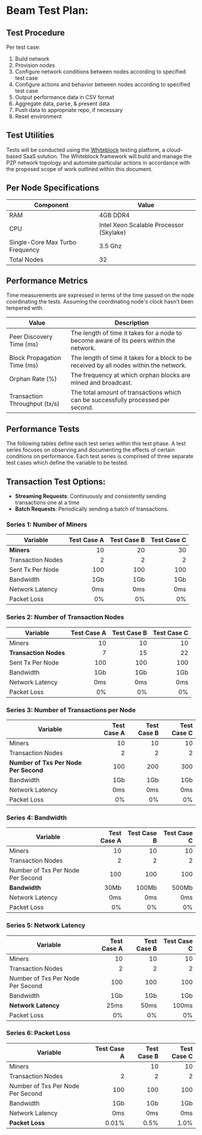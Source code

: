 # Beam Test Plan:  

## Test Procedure

Per test case:
1. Build network
2. Provision nodes
3. Configure network conditions between nodes according to specified test case
4. Configure actions and behavior between nodes according to specified test case
5. Output performance data in CSV format
6. Aggregate data, parse, & present data
8. Push data to appropriate repo, if necessary
9. Reset environment

## Test Utilities  

Tests will be conducted using the [Whiteblock](https://www.whiteblock.io) testing platform, a cloud-based SaaS solution. The Whiteblock framework will build and manage the P2P network topology and automate particular actions in accordance with the proposed scope of work outlined within this document. 

## Per Node Specifications

| Component   | Value                                          |
|-------------|------------------------------------------------|
| RAM         | 4GB DDR4                                       |
| CPU         | Intel Xeon Scalable Processor (Skylake)        |
| Single-Core Max Turbo Frequency  | 3.5 Ghz                   |
| Total Nodes | 32                                       |


## Performance Metrics

Time measurements are expressed in terms of the time passed on the node
coordinating the tests.  Assuming the coordinating node's clock hasn't been tempered with.

| Value			            | Description | 
| ------------------------- | -------- | 
| Peer Discovery Time	(ms)        | The length of time it takes for a node to become aware of its peers within the network. | 
| Block Propagation Time (ms)   | The length of time it takes for a block to be received by all nodes within the network. |
| Orphan Rate (%)	        | The frequency at which orphan blocks are mined and broadcast. |
| Transaction Throughput (tx/s)  | The total amount of transactions which can be successfully processed per second.  |


## Performance Tests

The following tables define each test series within this test phase. A test
series focuses on observing and documenting the effects of certain conditions
on performance. Each test series is comprised of three separate test cases
which define the variable to be tested. 



## Transaction Test Options: 
- __Streaming Requests__: Continuously and consistently sending transactions one at a time
- __Batch Requests__: Periodically sending a batch of transactions. 

### Series 1: Number of Miners

| Variable         | Test Case A | Test Case B | Test Case C |
|------------------|------------:|------------:|------------:|
| __Miners__           | 10          | 20          | 30          |
| Transaction Nodes| 2           | 2           | 2           |
| Sent Tx Per Node | 100         | 100         | 100         |
| Bandwidth        | 1Gb         | 1Gb         | 1Gb         |
| Network Latency  | 0ms         | 0ms         | 0ms         |
| Packet Loss      | 0%          | 0%          | 0%          |

### Series 2: Number of Transaction Nodes

| Variable         | Test Case A | Test Case B | Test Case C |
|------------------|------------:|------------:|------------:|
| Miners           | 10          | 10          | 10          |
| __Transaction Nodes__| 7           | 15           | 22           |
| Sent Tx Per Node | 100         | 100         | 100         |
| Bandwidth        | 1Gb         | 1Gb         | 1Gb         |
| Network Latency  | 0ms         | 0ms         | 0ms         |
| Packet Loss      | 0%          | 0%          | 0%          |


### Series 3: Number of Transactions per Node

| Variable        | Test Case A | Test Case B | Test Case C |
|-----------------|------------:|------------:|------------:|
| Miners      | 10         | 10         | 10         |
| Transaction Nodes    | 2         | 2         | 2        |
| __Number of Txs Per Node Per Second__ |  100  |  200  |   300     |
| Bandwidth       | 1Gb         | 1Gb         | 1Gb        |
| Network Latency | 0ms         | 0ms         | 0ms         |
| Packet Loss     | 0%          | 0%          | 0%          |


### Series 4: Bandwidth

| Variable        | Test Case A | Test Case B | Test Case C |
|-----------------|------------:|------------:|------------:|
| Miners     | 10         | 10         | 10         |
| Transaction Nodes    | 2         | 2         | 2        |
| Number of Txs Per Node Per Second|  100  |  100  |   100     |
| __Bandwidth__       | 30Mb        | 100Mb     | 500Mb        |
| Network Latency | 0ms         | 0ms         | 0ms         |
| Packet Loss     | 0%          | 0%          | 0%          |


### Series 5: Network Latency

| Variable        | Test Case A | Test Case B | Test Case C |
|-----------------|------------:|------------:|------------:|
| Miners      | 10         | 10         | 10         |
| Transaction Nodes    | 2         | 2         | 2        |
| Number of Txs Per Node Per Second|  100  |  100  |   100     |
| Bandwidth       | 1Gb        | 1Gb         | 1Gb        |
| __Network Latency__ | 25ms        | 50ms        | 100ms       |
| Packet Loss     | 0%          | 0%          | 0%          |


### Series 6: Packet Loss

| Variable        | Test Case A | Test Case B | Test Case C |
|-----------------|------------:|------------:|------------:|
| Miners      || 10         | 10         | 10         |
| Transaction Nodes    | 2         | 2         | 2        |
| Number of Txs Per Node Per Second|  100  |  100  |   100     |
| Bandwidth       | 1Gb         | 1Gb         | 1Gb        |
| Network Latency | 0ms         | 0ms         | 0ms         |
| __Packet Loss__     | 0.01%       | 0.5%        | 1.0%        |


